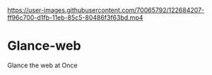 

https://user-images.githubusercontent.com/70065792/122684207-ff96c700-d1fb-11eb-85c5-80486f3f63bd.mp4

# Glance-web
Glance the web at Once
